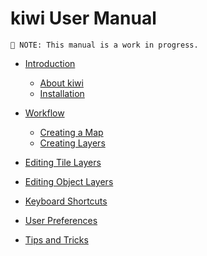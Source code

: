 # kiwi User Manual

```
💬 NOTE: This manual is a work in progress.
```

- [Introduction]()

   - [About kiwi]()
   - [Installation]()

- [Workflow]()

   - [Creating a Map]()
   - [Creating Layers]()

- [Editing Tile Layers]()

- [Editing Object Layers]()

- [Keyboard Shortcuts]()

- [User Preferences]()

- [Tips and Tricks]()
